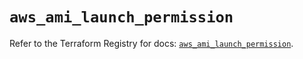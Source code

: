 # `aws_ami_launch_permission`

Refer to the Terraform Registry for docs: [`aws_ami_launch_permission`](https://registry.terraform.io/providers/hashicorp/aws/5.73.0/docs/resources/ami_launch_permission).
